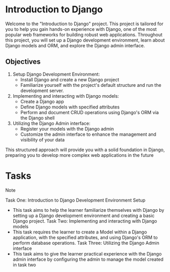 # Introduction to Django

Welcome to the "Introduction to Django" project. This project is tailored for you to help you gain hands-on experience with Django, one of the most popular web frameworks for building robust web applications. Throughout this project, you will set up a Django development environment, learn about Django models and ORM, and explore the Django admin interface.

## Objectives
1. Setup Django Development Environment:
   - Install Django and create a new Django project
   - Familiarize yourself with the project's default structure and run the development server.
2. Implementing and interacting with Django models:
   - Create a Django app
   - Define Django models with specified attributes
   - Perform and document CRUD operations using Django's ORM via the Django shell
3. Utilizing the Django Admin interface:
   - Register your models with the Django admin
   - Customize the admin interface to enhance the management and visibility of your data

This structured approach will provide you with a solid foundation in Django, preparing you to develop more complex web applications in the future

# Tasks
> [!NOTE]
> Task One: Introduction to Django Development Environment Setup
> - This task aims to help the learner familiarize themselves with Django by setting up a Django development environment and creating a basic Django project.
> Task Two: Implementing and interacting with Django models
> - This task requires the learner to create a Model within a Django application, with the specified attributes, and using Django's ORM to perform database operations.
> Task Three: Utilizing the Django Admin interface
> - This task aims to give the learner practical experience with the Django admin interface by configuring the admin to manage the model created in task two